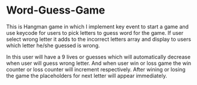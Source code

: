 # Word-Guess-Game

This is Hangman game in which I implement key event to start a game and use keycode for users to pick letters to guess word for the game. If user select wrong letter it adds to the incorrect letters array and display to users which letter he/she guessed is wrong. 

In this user will have a 9 lives or guesses which will automatically decrease when user will guess wrong letter. And when user win or loss game the win counter or loss counter will increment respectively. After wining or losing the game the placeholders for next letter will appear immediately.
